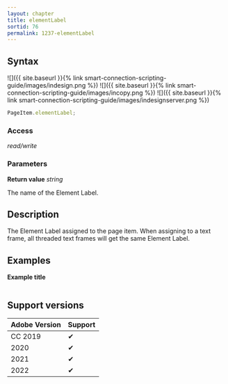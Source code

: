 ```yaml
---
layout: chapter
title: elementLabel
sortid: 76
permalink: 1237-elementLabel
---
```

## Syntax

![]({{ site.baseurl }}{% link smart-connection-scripting-guide/images/indesign.png %}) ![]({{ site.baseurl }}{% link smart-connection-scripting-guide/images/incopy.png %}) ![]({{ site.baseurl }}{% link smart-connection-scripting-guide/images/indesignserver.png %})
```javascript
PageItem.elementLabel;
```

### Access

*read/write*

### Parameters

**Return value** *string*

The name of the Element Label.

## Description

The Element Label assigned to the page item. When assigning to
a text frame, all threaded text frames will get the same Element
Label.

## Examples

**Example title**

```javascript
```

## Support versions

| Adobe Version | Support |
|---------------|---------|
| CC 2019       | ✔       |
| 2020          | ✔       |
| 2021          | ✔       |
| 2022          | ✔         |
